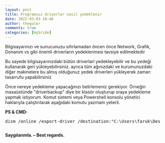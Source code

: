 ```yaml
---
layout: post
title: Programsız driverler nasıl yedeklenir
date: 2022-03-03 18:46
author: theguler
comments: true
categories: [Hybride]
---
```

<!-- wp:paragraph -->
<p>Bilgisayarınızı ve sunucunuzu sıfırlamadan öncen önce Network, Grafik, Donanım vs gibi önemli driverların yedeklenmesi tavsiye edilmektedir</p>
<!-- /wp:paragraph -->

<!-- wp:paragraph -->
<p>Bu sayede bilgisayarınızdaki bütün driverlari yedekleyebilir ve bu yedeği kullanarak geri yükleyebilirsiniz. ayrıca tüm ağınızdaki ve kurumunuzdaki diğer makinelere bu almış olduğunuz yedek driverleri yükleyerek zaman tasarrufu yapabilirsiniz</p>
<!-- /wp:paragraph -->

<!-- wp:paragraph -->
<p>Önce nereye yedekleme yapacağınızı belirlemeniz gerekiyor. Örneğin masaüstünde "driverbackup" diye bir klasör oluşturup oraya yedekleme yapmak istiyorum.&nbsp;Komut sistemi veya Powershell konsolu yönetici haklarıyla çalıştırılarak aşağıdaki komutu yazmam yeterli.</p>
<!-- /wp:paragraph -->

<!-- wp:paragraph -->
<p><strong>PS &amp; CMD:</strong></p>
<!-- /wp:paragraph -->

<!-- wp:preformatted -->
<pre id="block-212c4770-1090-40f9-a3aa-882bb19bd474" class="wp-block-preformatted">dism /online /export-driver /destination:"C:\Users\faruk\Desktop\driverbackup"</pre>
<!-- /wp:preformatted -->

<!-- wp:image {"id":2223,"sizeSlug":"large","linkDestination":"none"} -->
<figure class="wp-block-image size-large"><img src="https://farukguler.com/assets/post_images/bckp.png?w=1024" alt="" class="wp-image-2223" /></figure>
<!-- /wp:image -->

<!-- wp:paragraph -->
<p><strong>Saygılarımla. – Best regards.</strong></p>
<!-- /wp:paragraph -->
